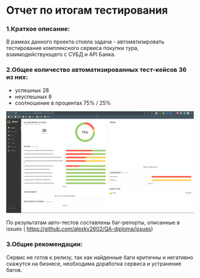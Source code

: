 # Отчет по итогам тестирования

### 1.Краткое описание:
В рамках данного проекта стояла задача - автоматизировать тестирование комплексного сервиса покупки тура, взаимодействующего с СУБД и API Банка.

### 2.Общее количество автоматизированных тест-кейсов 36 из них:
- успешных 28
- неуспешных 8 
- соотношение в процентах 75% / 25% 

![img_2.png](img_2.png)

По результатам авто-тестов составлены баг-репорты, описанные в issues ( https://github.com/alexkv2602/QA-diploma/issues)

### 3.Общие рекомендации:

Сервис не готов к релизу, так как найденные баги критичны и негативно скажутся на бизнесе, необходима доработка сервиса и устранение багов.
